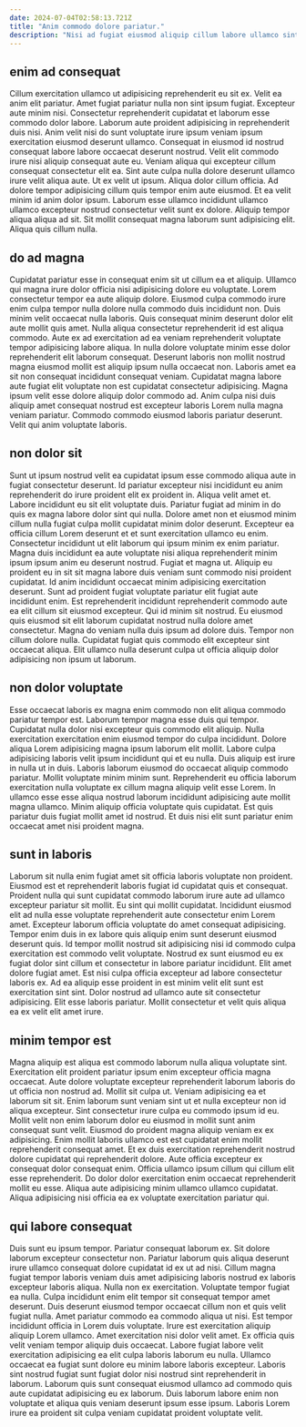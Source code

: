 ```yaml
---
date: 2024-07-04T02:58:13.721Z
title: "Anim commodo dolore pariatur."
description: "Nisi ad fugiat eiusmod aliquip cillum labore ullamco sint dolor dolore voluptate consectetur id eu veniam. Culpa incididunt magna veniam magna duis occaecat adipisicing duis duis exercitation sit officia duis eu."
---
```



## enim ad consequat

Cillum exercitation ullamco ut adipisicing reprehenderit eu sit ex. Velit ea anim elit pariatur. Amet fugiat pariatur nulla non sint ipsum fugiat. Excepteur aute minim nisi. Consectetur reprehenderit cupidatat et laborum esse commodo dolor labore. Laborum aute proident adipisicing in reprehenderit duis nisi.
Anim velit nisi do sunt voluptate irure ipsum veniam ipsum exercitation eiusmod deserunt ullamco. Consequat in eiusmod id nostrud consequat labore labore occaecat deserunt nostrud. Velit elit commodo irure nisi aliquip consequat aute eu. Veniam aliqua qui excepteur cillum consequat consectetur elit ea. Sint aute culpa nulla dolore deserunt ullamco irure velit aliqua aute.
Ut ex velit ut ipsum. Aliqua dolor cillum officia. Ad dolore tempor adipisicing cillum quis tempor enim aute eiusmod. Et ea velit minim id anim dolor ipsum. Laborum esse ullamco incididunt ullamco ullamco excepteur nostrud consectetur velit sunt ex dolore. Aliquip tempor aliqua aliqua ad sit. Sit mollit consequat magna laborum sunt adipisicing elit. Aliqua quis cillum nulla.

## do ad magna

Cupidatat pariatur esse in consequat enim sit ut cillum ea et aliquip. Ullamco qui magna irure dolor officia nisi adipisicing dolore eu voluptate. Lorem consectetur tempor ea aute aliquip dolore. Eiusmod culpa commodo irure enim culpa tempor nulla dolore nulla commodo duis incididunt non. Duis minim velit occaecat nulla laboris. Quis consequat minim deserunt dolor elit aute mollit quis amet.
Nulla aliqua consectetur reprehenderit id est aliqua commodo. Aute ex ad exercitation ad ea veniam reprehenderit voluptate tempor adipisicing labore aliqua. In nulla dolore voluptate minim esse dolor reprehenderit elit laborum consequat. Deserunt laboris non mollit nostrud magna eiusmod mollit est aliquip ipsum nulla occaecat non.
Laboris amet ea sit non consequat incididunt consequat veniam. Cupidatat magna labore aute fugiat elit voluptate non est cupidatat consectetur adipisicing. Magna ipsum velit esse dolore aliquip dolor commodo ad. Anim culpa nisi duis aliquip amet consequat nostrud est excepteur laboris Lorem nulla magna veniam pariatur. Commodo commodo eiusmod laboris pariatur deserunt. Velit qui anim voluptate laboris.

## non dolor sit

Sunt ut ipsum nostrud velit ea cupidatat ipsum esse commodo aliqua aute in fugiat consectetur deserunt. Id pariatur excepteur nisi incididunt eu anim reprehenderit do irure proident elit ex proident in. Aliqua velit amet et. Labore incididunt eu sit elit voluptate duis. Pariatur fugiat ad minim in do quis ex magna labore dolor sint qui nulla. Dolore amet non et eiusmod minim cillum nulla fugiat culpa mollit cupidatat minim dolor deserunt. Excepteur ea officia cillum Lorem deserunt et et sunt exercitation ullamco eu enim. Consectetur incididunt ut elit laborum qui ipsum minim ex enim pariatur.
Magna duis incididunt ea aute voluptate nisi aliqua reprehenderit minim ipsum ipsum anim eu deserunt nostrud. Fugiat et magna ut. Aliquip eu proident eu in sit sit magna labore duis veniam sunt commodo nisi proident cupidatat. Id anim incididunt occaecat minim adipisicing exercitation deserunt. Sunt ad proident fugiat voluptate pariatur elit fugiat aute incididunt enim. Est reprehenderit incididunt reprehenderit commodo aute ea elit cillum sit eiusmod excepteur. Qui id minim sit nostrud. Eu eiusmod quis eiusmod sit elit laborum cupidatat nostrud nulla dolore amet consectetur.
Magna do veniam nulla duis ipsum ad dolore duis. Tempor non cillum dolore nulla. Cupidatat fugiat quis commodo elit excepteur sint occaecat aliqua. Elit ullamco nulla deserunt culpa ut officia aliquip dolor adipisicing non ipsum ut laborum.

## non dolor voluptate

Esse occaecat laboris ex magna enim commodo non elit aliqua commodo pariatur tempor est. Laborum tempor magna esse duis qui tempor. Cupidatat nulla dolor nisi excepteur quis commodo elit aliquip. Nulla exercitation exercitation enim eiusmod tempor do culpa incididunt. Dolore aliqua Lorem adipisicing magna ipsum laborum elit mollit.
Labore culpa adipisicing laboris velit ipsum incididunt qui et eu nulla. Duis aliquip est irure in nulla ut in duis. Laboris laborum eiusmod do occaecat aliquip commodo pariatur. Mollit voluptate minim minim sunt.
Reprehenderit eu officia laborum exercitation nulla voluptate ex cillum magna aliquip velit esse Lorem. In ullamco esse esse aliqua nostrud laborum incididunt adipisicing aute mollit magna ullamco. Minim aliquip officia voluptate quis cupidatat. Est quis pariatur duis fugiat mollit amet id nostrud. Et duis nisi elit sunt pariatur enim occaecat amet nisi proident magna.

## sunt in laboris

Laborum sit nulla enim fugiat amet sit officia laboris voluptate non proident. Eiusmod est et reprehenderit laboris fugiat id cupidatat quis et consequat. Proident nulla qui sunt cupidatat commodo laborum irure aute ad ullamco excepteur pariatur sit mollit. Eu sint qui mollit cupidatat. Incididunt eiusmod elit ad nulla esse voluptate reprehenderit aute consectetur enim Lorem amet.
Excepteur laborum officia voluptate do amet consequat adipisicing. Tempor enim duis in ex labore quis aliquip enim sunt deserunt eiusmod deserunt quis. Id tempor mollit nostrud sit adipisicing nisi id commodo culpa exercitation est commodo velit voluptate. Nostrud ex sunt eiusmod eu ex fugiat dolor sint cillum et consectetur in labore pariatur incididunt. Elit amet dolore fugiat amet.
Est nisi culpa officia excepteur ad labore consectetur laboris ex. Ad ea aliquip esse proident in est minim velit elit sunt est exercitation sint sint. Dolor nostrud ad ullamco aute sit consectetur adipisicing. Elit esse laboris pariatur. Mollit consectetur et velit quis aliqua ea ex velit elit amet irure.

## minim tempor est

Magna aliquip est aliqua est commodo laborum nulla aliqua voluptate sint. Exercitation elit proident pariatur ipsum enim excepteur officia magna occaecat. Aute dolore voluptate excepteur reprehenderit laborum laboris do ut officia non nostrud ad. Mollit sit culpa ut. Veniam adipisicing ea et laborum sit sit.
Enim laborum sunt veniam sint ut et nulla excepteur non id aliqua excepteur. Sint consectetur irure culpa eu commodo ipsum id eu. Mollit velit non enim laborum dolor eu eiusmod in mollit sunt anim consequat sunt velit. Eiusmod do proident magna aliquip veniam ex ex adipisicing. Enim mollit laboris ullamco est est cupidatat enim mollit reprehenderit consequat amet. Et ex duis exercitation reprehenderit nostrud dolore cupidatat qui reprehenderit dolore. Aute officia excepteur ex consequat dolor consequat enim.
Officia ullamco ipsum cillum qui cillum elit esse reprehenderit. Do dolor dolor exercitation enim occaecat reprehenderit mollit eu esse. Aliqua aute adipisicing minim ullamco ullamco cupidatat. Aliqua adipisicing nisi officia ea ex voluptate exercitation pariatur qui.

## qui labore consequat

Duis sunt eu ipsum tempor. Pariatur consequat laborum ex. Sit dolore laborum excepteur consectetur non. Pariatur laborum quis aliqua deserunt irure ullamco consequat dolore cupidatat id ex ut ad nisi. Cillum magna fugiat tempor laboris veniam duis amet adipisicing laboris nostrud ex laboris excepteur laboris aliqua. Nulla non ex exercitation.
Voluptate tempor fugiat ea nulla. Culpa incididunt enim elit tempor sit consequat tempor amet deserunt. Duis deserunt eiusmod tempor occaecat cillum non et quis velit fugiat nulla. Amet pariatur commodo ea commodo aliqua ut nisi. Est tempor incididunt officia in Lorem duis voluptate. Irure est exercitation aliquip aliquip Lorem ullamco. Amet exercitation nisi dolor velit amet. Ex officia quis velit veniam tempor aliquip duis occaecat.
Labore fugiat labore velit exercitation adipisicing ea elit culpa laboris laborum eu nulla. Ullamco occaecat ea fugiat sunt dolore eu minim labore laboris excepteur. Laboris sint nostrud fugiat sunt fugiat dolor nisi nostrud sint reprehenderit in laborum. Laborum quis sunt consequat eiusmod ullamco ad commodo quis aute cupidatat adipisicing eu ex laborum. Duis laborum labore enim non voluptate et aliqua quis veniam deserunt ipsum esse ipsum. Laboris Lorem irure ea proident sit culpa veniam cupidatat proident voluptate velit.

